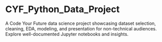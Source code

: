 # CYF_Python_Data_Project
A Code Your Future data science project showcasing dataset selection, cleaning, EDA, modeling, and presentation for non-technical audiences. Explore well-documented Jupyter notebooks and insights.
